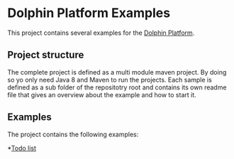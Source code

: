 # Dolphin Platform Examples
This project contains several examples for the [Dolphin Platform](https://github.com/canoo/dolphin-platform).

## Project structure
The complete project is defined as a multi module maven project. By doing so yo only need Java 8 and Maven to run the projects.
Each sample is defined as a sub folder of the repositotry root and contains its own readme file that gives
an overview about the example and how to start it.

## Examples
The project contains the following examples:

*[Todo list](todo-list/README.md)

